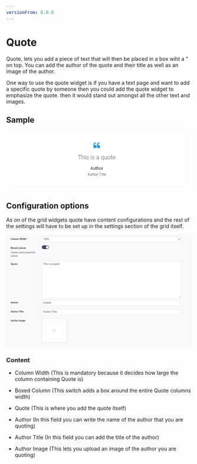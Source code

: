 ```yaml
---
versionFrom: 8.0.0
---
```


# Quote

Quote, lets you add a piece of text that will then be placed in a box wiht a " on top.  You can add the author of the quote and their title as well as an image of the author.

One way to use the quote widget is if you have a text page and want to add a specific quote by someone then you could add the quote widget to emphasize the quote. then it would stand out amongst all the other text and images.

## Sample

![Quote Frontend](images/Quote-frontend1.png)

## Configuration options

As on of the grid widgets quote have content configurations and the rest of the settings will have to be set up in the settings section of the grid itself.

![Quote Backoffice](images/Quote-Backoffice.png)

### Content

- Column Width (This is mandatory because it decides how large the column containing Quote is)

- Boxed Column (This switch adds a box around the entire Quote columns width)

- Quote (This is where you add the quote itself)

- Author (In this field you can write the name of the author that you are quoting)

- Author Title (In this field you can add the title of the author)

- Author Image (This lets you upload an image of the author you are quoting)
